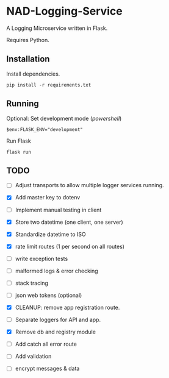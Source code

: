 # NAD-Logging-Service

A Logging Microservice written in Flask.

Requires Python.

## Installation

Install dependencies.

```
pip install -r requirements.txt
```

## Running

Optional: Set development mode (_powershell_)

```
$env:FLASK_ENV="development"
```

Run Flask

```
flask run
```

## TODO

- [ ] Adjust transports to allow multiple logger services running.
- [x] Add master key to dotenv
- [ ] Implement manual testing in client
- [x] Store two datetime (one client, one server)
- [x] Standardize datetime to ISO
- [x] rate limit routes (1 per second on all routes)
- [ ] write exception tests
- [ ] malformed logs & error checking
- [ ] stack tracing
- [ ] json web tokens (optional)

- [x] CLEANUP: remove app registration route.
- [ ] Separate loggers for API and app.
- [x] Remove db and registry module
- [ ] Add catch all error route
- [ ] Add validation
- [ ] encrypt messages & data
